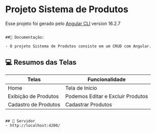 # Projeto Sistema de Produtos

Esse projeto foi gerado pelo [Angular CLI](https://github.com/angular/angular-cli) version 16.2.7

```

##📖 Documentação:

- O projeto Sistema de Produtos consiste em um CRUD com Angular.

```

## 💻 Resumos das Telas

| Telas | Funcionalidade |
|-------|---------|
| Home |  Tela de Início |
|Exibição de Produtos | Podemos Editar e Excluir Produtos|
|Cadastro de Produtos | Cadastrar Produtos|

```

## 📌 Servidor
- http://localhost:4200/
